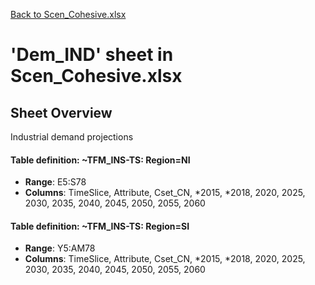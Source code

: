 [Back to Scen_Cohesive.xlsx](README.md)

# 'Dem_IND' sheet in Scen_Cohesive.xlsx

## Sheet Overview

Industrial demand projections

#### Table definition: ~TFM_INS-TS: Region=NI
- **Range**: E5:S78
- **Columns**: TimeSlice, Attribute, Cset_CN, *2015, *2018, 2020, 2025, 2030, 2035, 2040, 2045, 2050, 2055, 2060

#### Table definition: ~TFM_INS-TS: Region=SI
- **Range**: Y5:AM78
- **Columns**: TimeSlice, Attribute, Cset_CN, *2015, *2018, 2020, 2025, 2030, 2035, 2040, 2045, 2050, 2055, 2060

